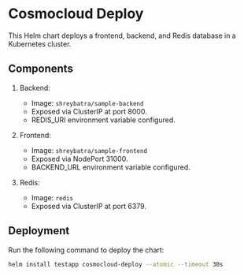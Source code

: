 # Cosmocloud Deploy

This Helm chart deploys a frontend, backend, and Redis database in a Kubernetes cluster.

## Components
1. Backend:
   - Image: `shreybatra/sample-backend`
   - Exposed via ClusterIP at port 8000.
   - REDIS_URI environment variable configured.

2. Frontend:
   - Image: `shreybatra/sample-frontend`
   - Exposed via NodePort 31000.
   - BACKEND_URL environment variable configured.

3. Redis:
   - Image: `redis`
   - Exposed via ClusterIP at port 6379.

## Deployment
Run the following command to deploy the chart:
```bash
helm install testapp cosmocloud-deploy --atomic --timeout 30s
